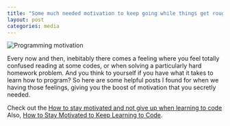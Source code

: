 ```yaml
---
title: "Some much needed motivation to keep going while things get rough"
layout: post
categories: media
---
```


![Programming motivation](https://www.freecodecamp.org/news/content/images/size/w2000/2020/05/Thumbnail-v7.png)

Every now and then, inebitably there comes a feeling where you feel totally confused reading at some codes, or when solving a particularly hard homework problem. And you think to yourself if you have what it takes to learn how to program? 
So here are some helpful posts I found for when we having those feelings, giving you the boost of motivation that you secretly needed. 

Check out the [How to stay motivated and not give up when learning to code](https://www.codecademy.com/resources/blog/how-to-stay-motivated-learning-to-code/)
Also,  [How to Stay Motivated to Keep Learning to Code](https://www.freecodecamp.org/news/how-to-stay-motivated-to-keep-learning-to-code/).


